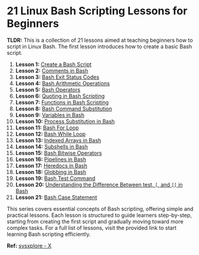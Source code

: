 # 21 Linux Bash Scripting Lessons for Beginners

**TLDR:** This is a collection of 21 lessons aimed at teaching beginners how to script in Linux Bash. The first lesson introduces how to create a basic Bash script.

1. **Lesson 1:** [Create a Bash Script](https://sysxplore.com/create-a-bash-script/)
2. **Lesson 2:** [Comments in Bash](https://sysxplore.com/comments-in-bash/)
3. **Lesson 3:** [Bash Exit Status Codes](https://sysxplore.com/bash-exit-status-codes/)
4. **Lesson 4:** [Bash Arithmetic Operations](https://sysxplore.com/bash-arithmetic-operations/)
5. **Lesson 5:** [Bash Operators](https://sysxplore.com/bash-operators/)
6. **Lesson 6:** [Quoting in Bash Scripting](https://sysxplore.com/quoting-in-bash-scripting/)
7. **Lesson 7:** [Functions in Bash Scripting](https://sysxplore.com/functions-in-bash-scripting/)
8. **Lesson 8:** [Bash Command Substitution](https://sysxplore.com/bash-command-substitution/)
9. **Lesson 9:** [Variables in Bash](https://sysxplore.com/variables-in-bash/)
10. **Lesson 10:** [Process Substitution in Bash](https://sysxplore.com/process-substitution-in-bash/)
11. **Lesson 11:** [Bash For Loop](https://sysxplore.com/bash-for-loop/)
12. **Lesson 12:** [Bash While Loop](https://sysxplore.com/bash-while-loop/)
13. **Lesson 13:** [Indexed Arrays in Bash](https://sysxplore.com/indexed-arrays-in-bash/)
14. **Lesson 14:** [Subshells in Bash](https://sysxplore.com/subshells-in-bash/)
15. **Lesson 15:** [Bash Bitwise Operators](https://sysxplore.com/bash-bitwise-operators/)
16. **Lesson 16:** [Pipelines in Bash](https://sysxplore.com/pipelines-in-bash/)
17. **Lesson 17:** [Heredocs in Bash](https://sysxplore.com/heredocs-in-bash/)
18. **Lesson 18:** [Globbing in Bash](https://sysxplore.com/globbing-in-bash/)
19. **Lesson 19:** [Bash Test Command](https://sysxplore.com/bash-test-command/)
20. **Lesson 20:** [Understanding the Difference Between test, `[`, and `[[` in Bash](https://sysxplore.com/understanding-the-difference-between-test-and-in-bash/)
21. **Lesson 21:** [Bash Case Statement](https://sysxplore.com/bash-case-statement/)

This series covers essential concepts of Bash scripting, offering simple and practical lessons. Each lesson is structured to guide learners step-by-step, starting from creating the first script and gradually moving toward more complex tasks. For a full list of lessons, visit the provided link to start learning Bash scripting efficiently.

**Ref:** [sysxplore - X](https://x.com/sysxplore/status/1845501965331030200?t=640GacuDDwN7eoaqcw9SeQ&s=35)
